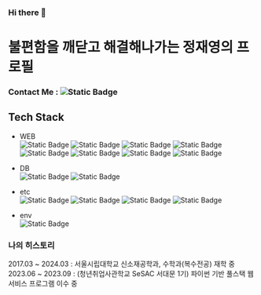 ### Hi there 👋   

# 불편함을 깨닫고 해결해나가는 정재영의 프로필

### Contact Me : ![Static Badge](https://img.shields.io/badge/hanol98%40naver.com-white?style=flat-square&logo=Naver&logoColor=white&color=%2303C75A)



## Tech Stack   

* WEB   
![Static Badge](https://img.shields.io/badge/Python-white?style=flat-square&logo=python&logoColor=white&color=%233776AB) ![Static Badge](https://img.shields.io/badge/Flask-white?style=flat-square&logo=flask&logoColor=white&color=%23000000) ![Static Badge](https://img.shields.io/badge/Django-white?style=flat-square&logo=django&logoColor=white&color=%23092E20) ![Static Badge](https://img.shields.io/badge/Jinja2-white?style=flat-square&logo=jinja&logoColor=white&color=%23B41717) ![Static Badge](https://img.shields.io/badge/Selenium-white?style=flat-square&logo=selenium&logoColor=white&color=%2343B02A) ![Static Badge](https://img.shields.io/badge/HTML-white?style=flat-square&logo=html5&logoColor=white&color=%23E34F26) ![Static Badge](https://img.shields.io/badge/CSS-white?style=flat-square&logo=css3&logoColor=white&color=%231572B6) ![Static Badge](https://img.shields.io/badge/Javascript-white?style=flat-square&logo=javascript&logoColor=white&color=%23F7DF1E)

* DB   
![Static Badge](https://img.shields.io/badge/SQLite3-white?style=flat-square&logo=SQLite&logoColor=white&color=%23003B57)
![Static Badge](https://img.shields.io/badge/%20Firebase%20Realtime%20Database-white?style=flat-square&logo=Firebase&logoColor=white&color=%23FFCA28)

* etc   
![Static Badge](https://img.shields.io/badge/Arduino-white?style=flat-square&logo=Arduino&logoColor=white&color=%2300878F)
![Static Badge](https://img.shields.io/badge/MYSQL-white?style=flat-square&logo=MYSQL&logoColor=white&color=%234479A1)
![Static Badge](https://img.shields.io/badge/Git-white?style=flat-square&logo=Git&logoColor=white&color=%23F05032)
![Static Badge](https://img.shields.io/badge/Notion-white?style=flat-square&logo=Notion&logoColor=white&color=%23000000)

* env   
![Static Badge](https://img.shields.io/badge/MacOS-white?style=flat-square&logo=Apple&logoColor=white&color=%23000000)


<!-- 
Python, Flask, Django, Jinja2, Selenium       
Html, Css, Javascript

* DB   
SQLite3, Firebase Realtime Database

* etc   
Arduino, mysql, Git, Notion   

* env   
macos   
-->
  
### 나의 히스토리   
2017.03 ~ 2024.03 : 서울시립대학교 신소재공학과, 수학과(복수전공) 재학 중   
2023.06 ~ 2023.09 : (청년취업사관학교 SeSAC 서대문 1기) 파이썬 기반 풀스택 웹 서비스 프로그램 이수 중   
